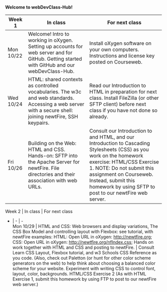 **Welcome to webDevClass-Hub!**  

 Week 1| In class | For next class
 ---- | ---- | ----   
 Mon 10/22 | Welcome! Intro to working in oXygen. Setting up accounts for web server and for GitHub. Getting started with GitHub and our webDevClass-Hub. | Install oXygen software on your own computers. Instructions and license key posted on Courseweb.  
 Wed 10/24 | HTML: shared contexts as controlled vocabularies. The w3c and web standards. Accessing a web server with a secure shell: joining newtFire, SSH keypairs.|  Read our Introduction to HTML in preparation for next class. Install FileZilla (or other SFTP client) before next class if you have not done so already.
 Fri 10/26 | Building on the Web: HTML and CSS. Hands-on: SFTP into the Apache Server for newtFire. File directories and their association with web URLs. | Consult our Introduction to and HTML, and our Introduction to Cascading Stylesheets (CSS) as you work on the homework exercise: HTML/CSS Exercise 1. NOTE: Do not submit this assignment on Courseweb. Instead, submit this homework by using SFTP to post to our newtFire web server.
 
 Week 2 | In class | For next class  
 - | - | -   
 Mon 10/29 | HTML and CSS: Web browsers and display variations, The CSS Box Model and controlling layout with Flexbox: see tutorial, with newtFire examples: HTML: Open URL in oXygen: http://newtfire.org; CSS: Open URL in oXygen: http://newtfire.org/nfIndex.css; Hands on work together with HTML and CSS and posting to newtFire. | Consult Learn CSS Layout, Flexbox tutorial, and w3 Schools CSS Reference as you code. (Also, check out Paletton (or hunt for other color scheme generators on the web) to help think about choosing a balanced color scheme for your website. Experiment with writing CSS to control font, layout, color, backgrounds. HTML/CSS Exercise 2 (As with HTML Exercise 1, submit this homework by using FTP to post to our newtFire web server.)
 
